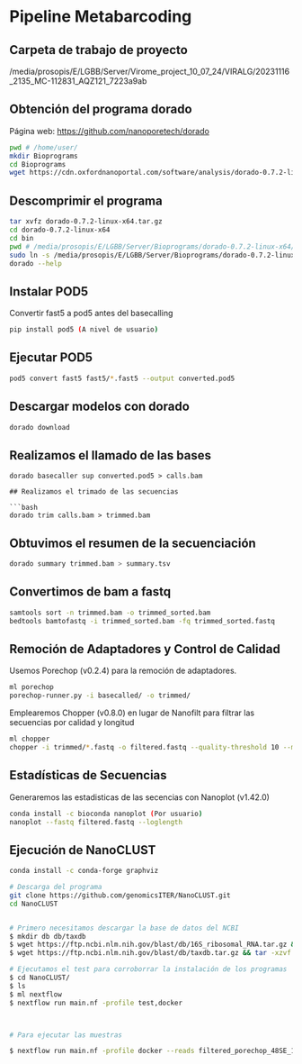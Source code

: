 # Pipeline Metabarcoding

## Carpeta de trabajo de proyecto

/media/prosopis/E/LGBB/Server/Virome_project_10_07_24/VIRALG/20231116_2135_MC-112831_AQZ121_7223a9ab

## Obtención del programa dorado

Página web: https://github.com/nanoporetech/dorado

```bash
pwd # /home/user/
mkdir Bioprograms
cd Bioprograms
wget https://cdn.oxfordnanoportal.com/software/analysis/dorado-0.7.2-linux-x64.tar.gz
```

## Descomprimir el programa

```bash
tar xvfz dorado-0.7.2-linux-x64.tar.gz
cd dorado-0.7.2-linux-x64
cd bin
pwd # /media/prosopis/E/LGBB/Server/Bioprograms/dorado-0.7.2-linux-x64/bin
sudo ln -s /media/prosopis/E/LGBB/Server/Bioprograms/dorado-0.7.2-linux-x64/bin/dorado /usr/local/bin/dorado (escribirlo)
dorado --help
```

## Instalar POD5

Convertir fast5 a pod5 antes del basecalling

```bash
pip install pod5 (A nivel de usuario)
```

## Ejecutar POD5

```bash
pod5 convert fast5 fast5/*.fast5 --output converted.pod5

```

## Descargar modelos con dorado

```bash
dorado download
```

## Realizamos el llamado de las bases

```
dorado basecaller sup converted.pod5 > calls.bam

## Realizamos el trimado de las secuencias

```bash
dorado trim calls.bam > trimmed.bam
```

## Obtuvimos el resumen de la secuenciación 

```bash
dorado summary trimmed.bam > summary.tsv 
```
## Convertimos de bam a fastq

```bash
samtools sort -n trimmed.bam -o trimmed_sorted.bam
bedtools bamtofastq -i trimmed_sorted.bam -fq trimmed_sorted.fastq
```

## Remoción de Adaptadores y Control de Calidad

Usemos Porechop (v0.2.4) para la remoción de adaptadores.

```bash
ml porechop
porechop-runner.py -i basecalled/ -o trimmed/
```

Emplearemos Chopper (v0.8.0) en lugar de Nanofilt para filtrar las secuencias por calidad y longitud

```bash
ml chopper
chopper -i trimmed/*.fastq -o filtered.fastq --quality-threshold 10 --min-length 1000
```

## Estadísticas de Secuencias

Generaremos las estadisticas de las secencias con Nanoplot (v1.42.0)

```bash
conda install -c bioconda nanoplot (Por usuario)
nanoplot --fastq filtered.fastq --loglength
```


## Ejecución de NanoCLUST

```bash
conda install -c conda-forge graphviz
```



```bash
# Descarga del programa
git clone https://github.com/genomicsITER/NanoCLUST.git
cd NanoCLUST


# Primero necesitamos descargar la base de datos del NCBI
$ mkdir db db/taxdb
$ wget https://ftp.ncbi.nlm.nih.gov/blast/db/16S_ribosomal_RNA.tar.gz && tar -xzvf 16S_ribosomal_RNA.tar.gz -C db
$ wget https://ftp.ncbi.nlm.nih.gov/blast/db/taxdb.tar.gz && tar -xzvf taxdb.tar.gz -C db/taxdb

# Ejecutamos el test para corroborrar la instalación de los programas
$ cd NanoCLUST/
$ ls
$ ml nextflow
$ nextflow run main.nf -profile test,docker



# Para ejecutar las muestras

$ nextflow run main.nf -profile docker --reads filtered_porechop_48SE_1.fastq --db db/16S_ribosomal_RNA --tax db/taxdb/ --outdir 48SE --multiqc
```
